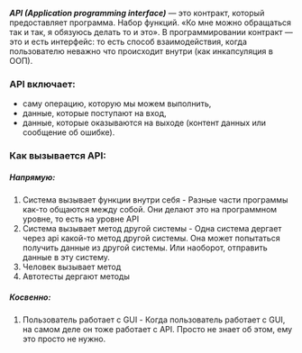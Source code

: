**_API (Application programming interface)_** — это контракт, который предоставляет программа. Набор функций. «Ко мне можно обращаться так и так, я обязуюсь делать то и это». В программировании контракт — это и есть интерфейс: то есть способ взаимодействия, когда пользователю неважно что происходит внутри (как инкапсуляция в ООП).

### **API включает:**
- саму операцию, которую мы можем выполнить,
- данные, которые поступают на вход,
- данные, которые оказываются на выходе (контент данных или сообщение об ошибке).

### Как вызывается API:
##### Напрямую:  
1. Система вызывает функции внутри себя - Разные части программы как-то общаются между собой. Они делают это на программном уровне, то есть на уровне API
2. Система вызывает метод другой системы - Одна система дергает через api какой-то метод другой системы. Она может попытаться получить данные из другой системы. Или наоборот, отправить данные в эту систему.
3. Человек вызывает метод
4. Автотесты дергают методы
##### Косвенно:  
1. Пользователь работает с GUI - Когда пользователь работает с GUI, на самом деле он тоже работает с API. Просто не знает об этом, ему это просто не нужно.